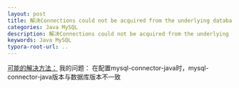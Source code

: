 ```yaml
---
layout: post
title: 解决Connections could not be acquired from the underlying database!
categories: Java MySQL
description: 解决Connections could not be acquired from the underlying database!
keywords: Java MySQL
typora-root-url: ..
---
```


[可能的解决方法：](https://blog.csdn.net/jdfkldjlkjdl/article/details/42170749)
我的问题：
在配置mysql-connector-java时，mysql-connector-java版本与数据库版本不一致